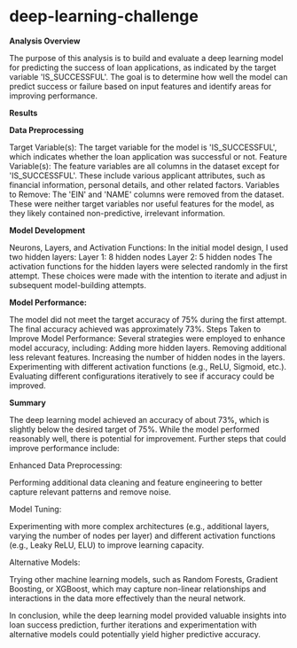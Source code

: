 # deep-learning-challenge

**Analysis Overview**

The purpose of this analysis is to build and evaluate a deep learning model for predicting the success of loan applications, as indicated by the target variable 'IS_SUCCESSFUL'. The goal is to determine how well the model can predict success or failure based on input features and identify areas for improving performance.

**Results**

**Data Preprocessing**

Target Variable(s):
The target variable for the model is 'IS_SUCCESSFUL', which indicates whether the loan application was successful or not.
Feature Variable(s):
The feature variables are all columns in the dataset except for 'IS_SUCCESSFUL'. These include various applicant attributes, such as financial information, personal details, and other related factors.
Variables to Remove:
The 'EIN' and 'NAME' columns were removed from the dataset. These were neither target variables nor useful features for the model, as they likely contained non-predictive, irrelevant information.

**Model Development**

Neurons, Layers, and Activation Functions:
In the initial model design, I used two hidden layers:
Layer 1: 8 hidden nodes
Layer 2: 5 hidden nodes
The activation functions for the hidden layers were selected randomly in the first attempt. These choices were made with the intention to iterate and adjust in subsequent model-building attempts.

**Model Performance:**

The model did not meet the target accuracy of 75% during the first attempt. The final accuracy achieved was approximately 73%.
Steps Taken to Improve Model Performance:
Several strategies were employed to enhance model accuracy, including:
Adding more hidden layers.
Removing additional less relevant features.
Increasing the number of hidden nodes in the layers.
Experimenting with different activation functions (e.g., ReLU, Sigmoid, etc.).
Evaluating different configurations iteratively to see if accuracy could be improved.

**Summary**

The deep learning model achieved an accuracy of about 73%, which is slightly below the desired target of 75%. While the model performed reasonably well, there is potential for improvement. Further steps that could improve performance include:

Enhanced Data Preprocessing: 

Performing additional data cleaning and feature engineering to better capture relevant patterns and remove noise.

Model Tuning: 

Experimenting with more complex architectures (e.g., additional layers, varying the number of nodes per layer) and different activation functions (e.g., Leaky ReLU, ELU) to improve learning capacity.

Alternative Models: 

Trying other machine learning models, such as Random Forests, Gradient Boosting, or XGBoost, which may capture non-linear relationships and interactions in the data more effectively than the neural network.

In conclusion, while the deep learning model provided valuable insights into loan success prediction, further iterations and experimentation with alternative models could potentially yield higher predictive accuracy.
